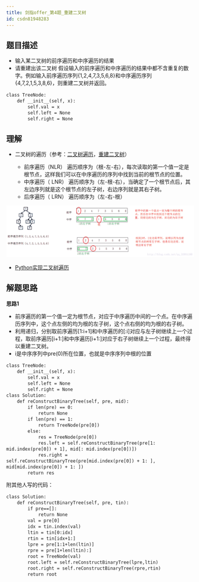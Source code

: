 ```yaml
---
title: 剑指offer_第4题_重建二叉树
id: csdn81948283
---
```


## 题目描述

*   输入某二叉树的前序遍历和中序遍历的结果
*   请重建出该二叉树
    假设输入的前序遍历和中序遍历的结果中都不含重复的数字。例如输入前序遍历序列{1,2,4,7,3,5,6,8}和中序遍历序列{4,7,2,1,5,3,8,6}，则重建二叉树并返回。

```
class TreeNode:
    def __init__(self, x):
        self.val = x
        self.left = None
        self.right = None
```

## 理解

*   二叉树的遍历（参考：[二叉树遍历](https://baike.baidu.com/item/%E4%BA%8C%E5%8F%89%E6%A0%91%E9%81%8D%E5%8E%86/9796049?fr=aladdin)，[重建二叉树](https://blog.csdn.net/qq_33951180/article/details/72790549)）

    *   前序遍历（NLR）
        遍历顺序为（根-左-右），每次读取的第一个值一定是根节点，这样我们可以在中序遍历的序列中找到当前的根节点的位置。
    *   中序遍历（ LNR）
        遍历顺序为（左-根-右），当确定了一个根节点后，其左边序列就是这个根节点的左子树，右边序列就是其右子树。
    *   后序遍历（ LRN）
        遍历顺序为（左-右-根）

![](../img/d1b30747012547576ffba8b15c262d92.png)

*   [Python实现二叉树遍历](https://www.cnblogs.com/freeman818/p/7252041.html)

## 解题思路

**思路1**

*   前序遍历的第一个值一定为根节点，对应于中序遍历中间的一个点。在中序遍历序列中，这个点左侧的均为根的左子树，这个点右侧的均为根的右子树。
*   利用递归，分别取前序遍历[1:i+1]和中序遍历的[:i]对应与左子树继续上一个过程，取前序遍历[i+1:]和中序遍历[i+1:]对应于右子树继续上一个过程，最终得以重建二叉树。
*   i是中序序列中pre(0)所在位置，也就是中序序列中根的位置

```
class TreeNode:
    def __init__(self, x):
        self.val = x
        self.left = None
        self.right = None
class Solution:
    def reConstructBinaryTree(self, pre, mid):
        if len(pre) == 0:
            return None
        if len(pre) == 1:
            return TreeNode(pre[0])
        else:
            res = TreeNode(pre[0])
            res.left = self.reConstructBinaryTree(pre[1: mid.index(pre[0]) + 1], mid[: mid.index(pre[0])])
            res.right = self.reConstructBinaryTree(pre[mid.index(pre[0]) + 1: ], mid[mid.index(pre[0]) + 1: ])
        return res
```

附其他人写的代码：

```
class Solution:
    def reConstructBinaryTree(self, pre, tin):
        if pre==[]:
            return None
        val = pre[0]
        idx = tin.index(val)
        ltin = tin[0:idx]
        rtin = tin[idx+1:]
        lpre = pre[1:1+len(ltin)]
        rpre = pre[1+len(ltin):]
        root = TreeNode(val)
        root.left = self.reConstructBinaryTree(lpre,ltin)
        root.right = self.reConstructBinaryTree(rpre,rtin)
        return root
```